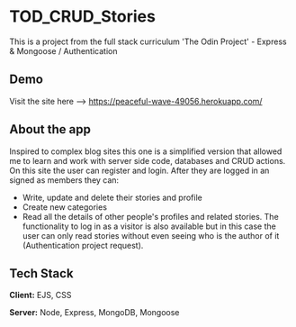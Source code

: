 # TOD_CRUD_Stories

This is a project from the full stack curriculum 'The Odin Project' - Express & Mongoose / Authentication


## Demo

Visit the site here --> https://peaceful-wave-49056.herokuapp.com/


## About the app
Inspired to complex blog sites this one is a simplified version that allowed me to learn and work with server side code, databases and CRUD actions. On this site the user can register and login. After they are logged in an signed as members they can: 

- Write, update and delete their stories and profile
- Create new categories
- Read all the details of other people's profiles and related stories.
The functionality to log in as a visitor is also available but in this case the user can only read stories without even seeing who is the author of it (Authentication project request).

## Tech Stack

**Client:** EJS, CSS

**Server:** Node, Express, MongoDB, Mongoose
